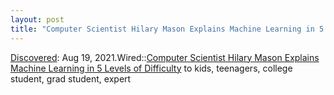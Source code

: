 ```yaml
---
layout: post
title: "Computer Scientist Hilary Mason Explains Machine Learning in 5 Levels of Difficulty"
---
```

[Discovered](http://rolandtanglao.com/2020/07/29/p1-blogthis-checkvist-list-links-to-blog/): Aug 19, 2021.Wired::[Computer Scientist Hilary Mason Explains Machine Learning in 5 Levels of Difficulty](https://www.wired.com/video/watch/5-levels-machine-learning) to kids, teenagers, college student, grad student, expert
